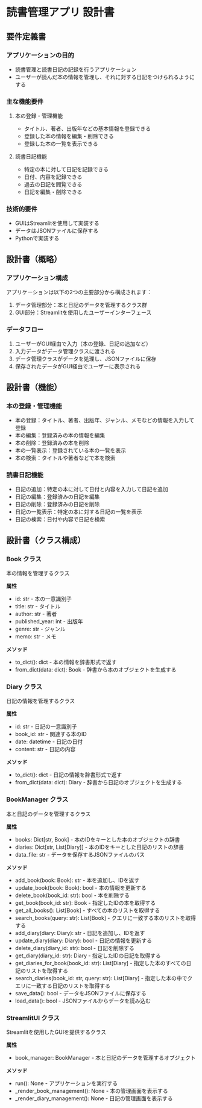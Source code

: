 # 読書管理アプリ 設計書

## 要件定義書

### アプリケーションの目的
- 読書管理と読書日記の記録を行うアプリケーション
- ユーザーが読んだ本の情報を管理し、それに対する日記をつけられるようにする

### 主な機能要件
1. 本の登録・管理機能
   - タイトル、著者、出版年などの基本情報を登録できる
   - 登録した本の情報を編集・削除できる
   - 登録した本の一覧を表示できる

2. 読書日記機能
   - 特定の本に対して日記を記録できる
   - 日付、内容を記録できる
   - 過去の日記を閲覧できる
   - 日記を編集・削除できる

### 技術的要件
- GUIはStreamlitを使用して実装する
- データはJSONファイルに保存する
- Pythonで実装する

## 設計書（概略）

### アプリケーション構成
アプリケーションは以下の2つの主要部分から構成されます：
1. データ管理部分：本と日記のデータを管理するクラス群
2. GUI部分：Streamlitを使用したユーザーインターフェース

### データフロー
1. ユーザーがGUI経由で入力（本の登録、日記の追加など）
2. 入力データがデータ管理クラスに渡される
3. データ管理クラスがデータを処理し、JSONファイルに保存
4. 保存されたデータがGUI経由でユーザーに表示される

## 設計書（機能）

### 本の登録・管理機能
- 本の登録：タイトル、著者、出版年、ジャンル、メモなどの情報を入力して登録
- 本の編集：登録済みの本の情報を編集
- 本の削除：登録済みの本を削除
- 本の一覧表示：登録されている本の一覧を表示
- 本の検索：タイトルや著者などで本を検索

### 読書日記機能
- 日記の追加：特定の本に対して日付と内容を入力して日記を追加
- 日記の編集：登録済みの日記を編集
- 日記の削除：登録済みの日記を削除
- 日記の一覧表示：特定の本に対する日記の一覧を表示
- 日記の検索：日付や内容で日記を検索

## 設計書（クラス構成）

### Book クラス
本の情報を管理するクラス

**属性**
- id: str - 本の一意識別子
- title: str - タイトル
- author: str - 著者
- published_year: int - 出版年
- genre: str - ジャンル
- memo: str - メモ

**メソッド**
- to_dict(): dict - 本の情報を辞書形式で返す
- from_dict(data: dict): Book - 辞書から本のオブジェクトを生成する

### Diary クラス
日記の情報を管理するクラス

**属性**
- id: str - 日記の一意識別子
- book_id: str - 関連する本のID
- date: datetime - 日記の日付
- content: str - 日記の内容

**メソッド**
- to_dict(): dict - 日記の情報を辞書形式で返す
- from_dict(data: dict): Diary - 辞書から日記のオブジェクトを生成する

### BookManager クラス
本と日記のデータを管理するクラス

**属性**
- books: Dict[str, Book] - 本のIDをキーとした本のオブジェクトの辞書
- diaries: Dict[str, List[Diary]] - 本のIDをキーとした日記のリストの辞書
- data_file: str - データを保存するJSONファイルのパス

**メソッド**
- add_book(book: Book): str - 本を追加し、IDを返す
- update_book(book: Book): bool - 本の情報を更新する
- delete_book(book_id: str): bool - 本を削除する
- get_book(book_id: str): Book - 指定したIDの本を取得する
- get_all_books(): List[Book] - すべての本のリストを取得する
- search_books(query: str): List[Book] - クエリに一致する本のリストを取得する
- add_diary(diary: Diary): str - 日記を追加し、IDを返す
- update_diary(diary: Diary): bool - 日記の情報を更新する
- delete_diary(diary_id: str): bool - 日記を削除する
- get_diary(diary_id: str): Diary - 指定したIDの日記を取得する
- get_diaries_for_book(book_id: str): List[Diary] - 指定した本のすべての日記のリストを取得する
- search_diaries(book_id: str, query: str): List[Diary] - 指定した本の中でクエリに一致する日記のリストを取得する
- save_data(): bool - データをJSONファイルに保存する
- load_data(): bool - JSONファイルからデータを読み込む

### StreamlitUI クラス
Streamlitを使用したGUIを提供するクラス

**属性**
- book_manager: BookManager - 本と日記のデータを管理するオブジェクト

**メソッド**
- run(): None - アプリケーションを実行する
- _render_book_management(): None - 本の管理画面を表示する
- _render_diary_management(): None - 日記の管理画面を表示する
